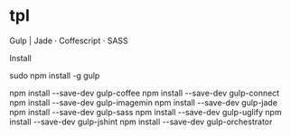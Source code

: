 # tpl
Gulp | Jade · Coffescript · SASS

Install 

sudo npm install -g gulp

npm install --save-dev gulp-coffee
npm install --save-dev gulp-connect
npm install --save-dev gulp-imagemin
npm install --save-dev gulp-jade
npm install --save-dev gulp-sass
npm install --save-dev gulp-uglify
npm install --save-dev gulp-jshint
npm install --save-dev gulp-orchestrator


